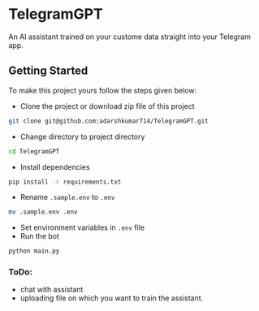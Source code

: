 # TelegramGPT
An AI assistant trained on your custome data straight into your Telegram app.

## Getting Started
To make this project yours follow the steps given below:
* Clone the project or download zip file of this project
```bash
git clone git@github.com:adarshkumar714/TelegramGPT.git
```
* Change directory to project directory
```bash
cd TelegramGPT
```
* Install dependencies
```bash
pip install -r requirements.txt
```
* Rename `.sample.env` to `.env`
```bash
mv .sample.env .env
```
* Set environment variables in `.env` file
* Run the bot
```bash
python main.py
```

### ToDo:
  * chat with assistant
  * uploading file on which you want to train the assistant.
